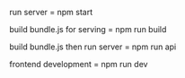 run server = npm start

build bundle.js for serving = npm run build

build bundle.js then run server = npm run api

frontend development = npm run dev
